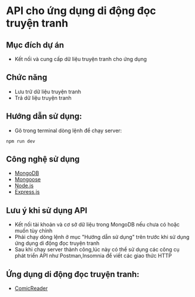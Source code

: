 # API cho ứng dụng di động đọc truyện tranh
## Mục đích dự án
- Kết nối và cung cấp dữ liệu truyện tranh cho ứng dụng
## Chức năng
- Lưu trữ dữ liệu truyện tranh
- Trả dữ liệu truyện tranh
## Hướng dẫn sử dụng:
- Gõ trong terminal dòng lệnh để chạy server:
```
npm run dev
```
## Công nghệ sử dụng
- [MongoDB](https://www.mongodb.com/)
- [Mongoose](https://mongoosejs.com/)
- [Node.js](https://nodejs.org/en)
- [Express.js](https://expressjs.com/)
## Lưu ý khi sử dụng API
- Kết nối tài khoản và cơ sở dữ liệu trong MongoDB nếu chưa có hoặc muốn tùy chỉnh
- Phải chạy dòng lệnh ở mục "Hướng dẫn sử dụng" trên trước khi sử dụng ứng dụng di động đọc truyện tranh
- Sau khi chạy server thành công,lúc này có thể sử dụng các công cụ phát triển API như Postman,Insomnia để viết các giao thức HTTP
## Ứng dụng di động đọc truyện tranh: 
- [ComicReader](https://github.com/taingo321/LTTBD_ComicReaderApp/blob/main/README.md)
